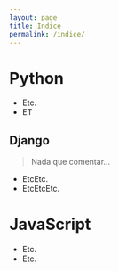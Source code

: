 ```yaml
---
layout: page
title: Indice
permalink: /indice/
---
```


# Python
- Etc.
- ET

## Django
> Nada que comentar...
- EtcEtc.
- EtcEtcEtc.

# JavaScript
- Etc.
- Etc.
